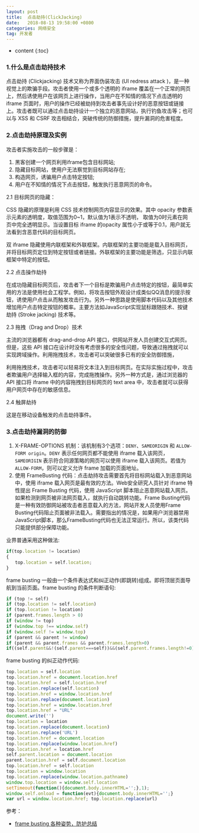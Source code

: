 ```yaml
---
layout: post
title:  点击劫持(ClickJacking)
date:   2018-08-13 19:58:00 +0800
categories: 网络安全
tag: 开发者
---
```


* content
{:toc}

### 1.什么是点击劫持技术

点击劫持 (Clickjacking) 技术又称为界面伪装攻击 (UI redress attack )，是一种视觉上的欺骗手段。攻击者使用一个或多个透明的 iframe 覆盖在一个正常的网页上，然后诱使用户在该网页上进行操作，当用户在不知情的情况下点击透明的 iframe 页面时，用户的操作已经被劫持到攻击者事先设计好的恶意按钮或链接上。攻击者既可以通过点击劫持设计一个独立的恶意网站，执行钓鱼攻击等；也可以与 XSS 和 CSRF 攻击相结合，突破传统的防御措施，提升漏洞的危害程度。

### 2.点击劫持原理及实例

攻击者实施攻击的一般步骤是：

1) 黑客创建一个网页利用iframe包含目标网站;
2) 隐藏目标网站，使用户无法察觉到目标网站存在;
3) 构造网页，诱骗用户点击特定按钮;
4) 用户在不知情的情况下点击按钮，触发执行恶意网页的命令。

2.1 目标网页的隐藏：

CSS 隐藏的原理是利用 CSS 技术控制网页内容显示的效果。其中 opacity 参数表示元素的透明度，取值范围为0~1，默认值为1表示不透明， 取值为0时元素在网页中完全透明显示。当设置目标 iframe 的opacity 属性小于或等于0.1，用户就无法看到含恶意代码的目标网页。

双 iframe 隐藏使用内联框架和外联框架。内联框架的主要功能是载入目标网页，并将目标网页定位到特定按钮或者链接。外联框架的主要功能是筛选，只显示内联框架中特定的按钮。

2.2 点击操作劫持

在成功隐藏目标网页后，攻击者下一个目标是欺骗用户点击特定的按钮，最简单实用的方法是使用社会工程学。例如，将攻击按钮外观设计成类似QQ消息的提示按钮，诱使用户点击从而触发攻击行为。另外一种思路是使用脚本代码以及其他技术增加用户点击特定按钮的概率。主要方法如JavaScript实现鼠标跟随技术、按键劫持 (Stroke jacking) 技术等。

2.3 拖拽（Drag and Drop）技术

主流的浏览器都有 drag-and-drop API 接口，供网站开发人员创建交互式网页。但是，这些 API 接口在设计时没有考虑很多的安全性问题，导致通过拖拽就可以实现跨域操作。利用拖拽技术，攻击者可以突破很多已有的安全防御措施，

利用拖拽技术，攻击者可以轻易将文本注入到目标网页。在实际实施过程中，攻击者欺骗用户选择输入框的内容，完成拖拽操作。另外一种方式是，通过浏览器的 API 接口将 iframe 中的内容拖拽到目标网页的 text area 中，攻击者就可以获得用户网页中存在的敏感信息。

2.4 触屏劫持

这是在移动设备触发的点击劫持事件。

### 3.点击劫持漏洞的防御

1. X-FRAME-OPTIONS 机制：该机制有3个选项：`DENY`、`SAMEORIGIN` 和 `ALLOW-FORM origin`。`DENY` 表示任何网页都不能使用 iframe 载入该网页，`SAMEORIGIN` 表示符合同源策略的网页可以使用 iframe 载入该网页。若值为 `ALLOW-FORM`，则可以定义允许 frame 加载的页面地址。
2. 使用 FrameBusting 代码：点击劫持攻击需要首先将目标网站载入到恶意网站中，使用 iframe 载入网页是最有效的方法。Web安全研究人员针对 iframe 特性提出 Frame Busting 代码，使用 JavaScript 脚本阻止恶意网站载入网页。如果检测到网页被非法网页载入，就执行自动跳转功能。Frame Busting代码是一种有效防御网站被攻击者恶意载入的方法，网站开发人员使用Frame Busting代码阻止页面被非法载入。需要指出的情况是，如果用户浏览器禁用JavaScript脚本，那么FrameBusting代码也无法正常运行。所以，该类代码只能提供部分保障功能。

业界普通采用这种做法:

```js
if(top.location != location)
{
　　top.location = self.location;
}
```

frame busting 一般由一个条件表达式和纠正动作(即跳转)组成。即将顶层页面导航到当前页面。frame busting 的条件判断语句:

```js
if (top != self)
if (top.location != self.location)
if (top.location != location)
if (parent.frames.length > 0)
if (window != top)
if (window.top !== window.self)
if (window.self != window.top)
if (parent && parent != window)
if (parent && parent.frames && parent.frames.length>0)
if((self.parent&&!(self.parent===self))&&(self.parent.frames.length!=0))
```

frame busting 的纠正动作代码:

 ```js
top.location = self.location
top.location.href = document.location.href
top.location.href = self.location.href
top.location.replace(self.location)
top.location.href = window.location.href
top.location.replace(document.location)
top.location.href = window.location.href
top.location.href = "URL"
document.write('')
top.location = location
top.location.replace(document.location)
top.location.replace('URL')
top.location.href = document.location
top.location.replace(window.location.href)
top.location.href = location.href
self.parent.location = document.location
parent.location.href = self.document.location
top.location.href = self.location
top.location = window.location
top.location.replace(window.location.pathname)
window.top.location = window.self.location
setTimeout(function(){document.body.innerHTML='';},1);
window.self.onload = function(evt){document.body.innerHTML='';}
var url = window.location.href; top.location.replace(url)
```

参考：

- [frame busting 各种姿势，防护总结](https://zhuanlan.zhihu.com/p/27310909)